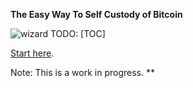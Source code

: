 **The Easy Way To  Self Custody of Bitcoin**


![wizard](https://cdn.nostr.build/p/DEr9.png)
TODO: [TOC]

[Start here](https://yakihonne.com/article/naddr1qq2nv72jvffkjmpdx4p5746s8ycxwj3jde882q3qwkljx5c6a8uccc5etws8ry0y3r4dgavh2dcav0tal4rtmcdl4z2sxpqqqp65wwn3uuy).

Note: This is a work in progress.
**
